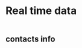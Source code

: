 

<html>
 <div class="sixteen wide computer column">
  <h1>Real time data</h1>
    <div class="four wide computer column sidebar">
      <h2>contacts info</h2>  
    </div>
 </div>
</html>
